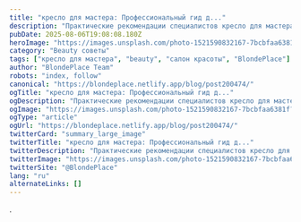 ```yaml
---
title: "кресло для мастера: Профессиональный гид д..."
description: "Практические рекомендации специалистов кресло для мастера в Василеостровском районе. Объективная оценка доступных альтернатив. Воспользуйтесь профессиональными с..."
pubDate: 2025-08-06T19:08:08.180Z
heroImage: "https://images.unsplash.com/photo-1521590832167-7bcbfaa6381f?q=80&w=800&auto=format&fit=crop"
category: "Beauty советы"
tags: ["кресло для мастера", "beauty", "салон красоты", "BlondePlace"]
author: "BlondePlace Team"
robots: "index, follow"
canonical: "https://blondeplace.netlify.app/blog/post200474/"
ogTitle: "кресло для мастера: Профессиональный гид д..."
ogDescription: "Практические рекомендации специалистов кресло для мастера в Василеостровском районе. Объективная оценка доступных альтернатив. Воспользуйтесь профессиональными с..."
ogImage: "https://images.unsplash.com/photo-1521590832167-7bcbfaa6381f?q=80&w=800&auto=format&fit=crop"
ogType: "article"
ogUrl: "https://blondeplace.netlify.app/blog/post200474/"
twitterCard: "summary_large_image"
twitterTitle: "кресло для мастера: Профессиональный гид д..."
twitterDescription: "Практические рекомендации специалистов кресло для мастера в Василеостровском районе. Объективная оценка доступных альтернатив. Воспользуйтесь профессиональными с..."
twitterImage: "https://images.unsplash.com/photo-1521590832167-7bcbfaa6381f?q=80&w=800&auto=format&fit=crop"
twitterSite: "@BlondePlace"
lang: "ru"
alternateLinks: []
---
```


<script type="application/ld+json">
{
  "@context": "https://schema.org",
  "@type": "HowTo",
  "name": "кресло для мастера: Профессиональный гид д...",
  "description": "Практические рекомендации специалистов кресло для мастера в Василеостровском районе. Объективная оценка доступных альтернатив. Воспользуйтесь профессиональными с...",
  "image": {
    "@type": "ImageObject",
    "url": "https://images.unsplash.com/photo-1521590832167-7bcbfaa6381f?q=80&w=800&auto=format&fit=crop"
  },
  "aggregateRating": {
    "@type": "AggregateRating",
    "ratingValue": "4.9",
    "reviewCount": 304,
    "bestRating": "5",
    "worstRating": "1"
  },
  "publisher": {
    "@type": "Organization",
    "name": "BlondePlace Beauty Blog",
    "logo": {
      "@type": "ImageObject",
      "url": "https://blondeplace.netlify.app/favicon.svg"
    }
  },
  "datePublished": "2025-08-06T19:08:08.180Z",
  "dateModified": "2025-08-06T19:08:08.180Z",
  "author": {
    "@type": "Person",
    "name": "Эксперт BlondePlace"
  },
  "mainEntityOfPage": {
    "@type": "WebPage",
    "@id": "https://blondeplace.netlify.app/blog/post200474/"
  }
}
</script>

.